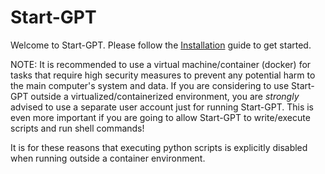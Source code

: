 # Start-GPT

Welcome to Start-GPT.  Please follow the [Installation](/setup/) guide to get started.

NOTE: It is recommended to use a virtual machine/container (docker) for tasks that require high security measures to prevent any potential harm to the main computer's system and data. If you are considering to use Start-GPT outside a virtualized/containerized environment, you are *strongly* advised to use a separate user account just for running Start-GPT. This is even more important if you are going to allow Start-GPT to write/execute scripts and run shell commands!

It is for these reasons that executing python scripts is explicitly disabled when running outside a container environment.
